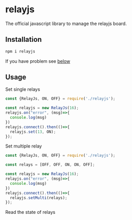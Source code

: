 # relayjs

The official javascript library to manage the relayjs board.

## Installation

```bash
npm i relayjs
```

If you have problem see [below]()

## Usage

Set single relays

```javascript
const {RelayJs, ON, OFF} = require('./relayjs');

const relayjs = new RelayJs(16);
relayjs.on("error", (msg)=>{
  console.log(msg)
})
relayjs.connect().then(()=>{
  relayjs.set(13, ON);
});
```

Set multiple relay

```javascript
const {RelayJs, ON, OFF} = require('./relayjs');

const relays = [OFF, OFF, ON, ON, OFF];

const relayjs = new RelayJs(16);
relayjs.on("error", (msg)=>{
  console.log(msg)
})
relayjs.connect().then(()=>{
  relayjs.setMulti(relays);
});
```

Read the state of relays

```javascript

```

